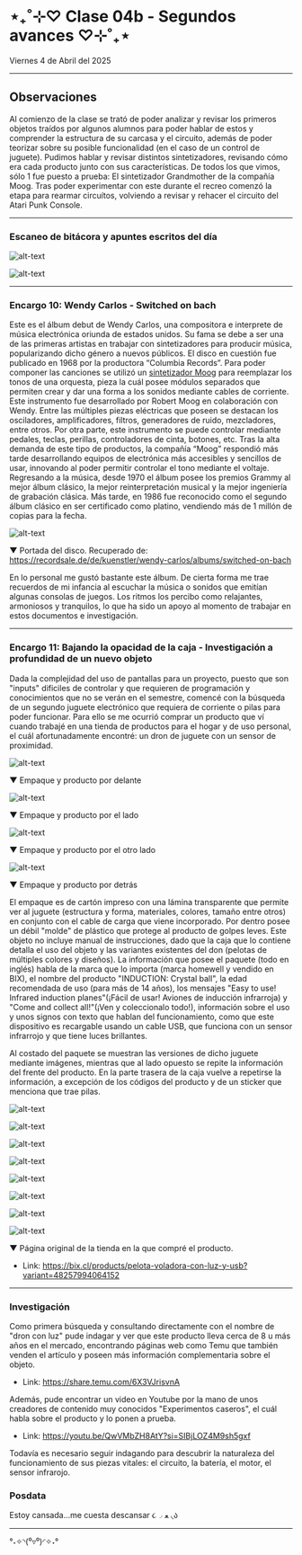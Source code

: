 # ⋆₊˚⊹♡ Clase 04b - Segundos avances ♡⊹˚₊⋆

Viernes 4 de Abril del 2025

***

## Observaciones

Al comienzo de la clase se trató de poder analizar y revisar los primeros objetos traídos por algunos alumnos para poder hablar de estos y comprender la estructura de su carcasa y el circuito, además de poder teorizar sobre su posible funcionalidad (en el caso de un control de juguete). Pudimos hablar y revisar distintos sintetizadores, revisando cómo era cada producto junto con sus características. De todos los que vimos, sólo 1 fue puesto a prueba: El sintetizador Grandmother de la compañía Moog. Tras poder experimentar con este durante el recreo comenzó la etapa para rearmar circuítos, volviendo a revisar y rehacer el circuito del Atari Punk Console.

***

### Escaneo de bitácora y apuntes escritos del día

![alt-text](./archivos/001-08.04.jpg)

![alt-text](./archivos/002-08.04.jpg)

***

### Encargo 10: Wendy Carlos - Switched on bach

Este es el álbum debut de Wendy Carlos, una compositora e interprete de música electrónica oriunda de estados unidos. Su fama se debe a ser una de las primeras artistas en trabajar con sintetizadores para producir música, popularizando dicho género a nuevos públicos.
El disco en cuestión fue publicado en 1968 por la productora “Columbia Records”. Para poder componer las canciones se utilizó un [sintetizador Moog]( https://en.wikipedia.org/wiki/Moog_synthesizer) para reemplazar los tonos de una orquesta, pieza la cuál posee módulos separados que permiten crear y dar una forma a los sonidos mediante cables de corriente. Este instrumento fue desarrollado por Robert Moog en colaboración con Wendy. Entre las múltiples piezas eléctricas que poseen se destacan los osciladores, amplificadores, filtros, generadores de ruido, mezcladores, entre otros. Por otra parte, este instrumento se puede controlar mediante pedales, teclas, perillas, controladores de cinta, botones, etc. Tras la alta demanda de este tipo de productos, la compañía “Moog” respondió más tarde desarrollando equipos de electrónica más accesibles y sencillos de usar, innovando al poder permitir controlar el tono mediante el voltaje.
Regresando a la música, desde 1970 el álbum posee los premios Grammy al mejor álbum clásico, la mejor reinterpretación musical y la mejor ingeniería de grabación clásica.
Más tarde, en 1986 fue reconocido como el segundo álbum clásico en ser certificado como platino, vendiendo más de 1 millón de copias para la fecha.

![alt-text](./archivos/001.jpg)

▼ Portada del disco. Recuperado de: https://recordsale.de/de/kuenstler/wendy-carlos/albums/switched-on-bach


En lo personal me gustó bastante este álbum. De cierta forma me trae recuerdos de mi infancia al escuchar la música o sonidos que emitían algunas consolas de juegos. Los ritmos los percibo como relajantes, armoniosos y tranquilos, lo que ha sido un apoyo al momento de trabajar en estos documentos e investigación.

***

### Encargo 11: Bajando la opacidad de la caja - Investigación a profundidad de un nuevo objeto


Dada la complejidad del uso de pantallas para un proyecto, puesto que son "inputs" dificiles de controlar y que requieren de programación y conocimientos que no se verán en el semestre, comencé con la búsqueda de un segundo juguete electrónico que requiera de corriente o pilas para poder funcionar. Para ello se me ocurrió comprar un producto que ví cuando trabajé en una tienda de productos para el hogar y de uso personal, el cuál afortunadamente encontré: un dron de juguete con un sensor de proximidad.

![alt-text](./archivos/003-08.04.jpeg)

▼ Empaque y producto por delante

![alt-text](./archivos/004-08.04.jpeg)

▼ Empaque y producto por el lado

![alt-text](./archivos/005-08.04.jpeg)

▼ Empaque y producto por el otro lado

![alt-text](./archivos/006-08.04.jpeg)

▼ Empaque y producto por detrás

El empaque es de cartón impreso con una lámina transparente que permite ver al juguete (estructura y forma, materiales, colores, tamaño entre otros) en conjunto con el cable de carga que viene incorporado. Por dentro posee un débil "molde" de plástico que protege al producto de golpes leves. Este objeto no incluye manual de instrucciones, dado que la caja que lo contiene detalla el uso del objeto y las variantes existentes del don (pelotas de múltiples colores y diseños). La información que posee el paquete (todo en inglés) habla de la marca que lo importa (marca homewell y vendido en BIX), el nombre del producto "INDUCTION: Crystal ball", la edad recomendada de uso (para más de 14 años), los mensajes "Easy to use! Infrared induction planes"(¡Fácil de usar! Aviones de inducción infrarroja) y "Come and collect all!"(¡Ven y coleccionalo todo!), información sobre el uso y unos signos con texto que hablan del funcionamiento, como que este dispositivo es recargable usando un cable USB, que funciona con un sensor infrarrojo y que tiene luces brillantes.

Al costado del paquete se muestran las versiones de dicho juguete mediante imágenes, mientras que al lado opuesto se repite la información del frente del producto. En la parte trasera de la caja vuelve a repetirse la información, a excepción de los códigos del producto y de un sticker que menciona que trae pilas.

![alt-text](./archivos/007-08.04.jpeg)

![alt-text](./archivos/008-08.04.jpeg)

![alt-text](./archivos/009-08.04.jpeg)

![alt-text](./archivos/010-08.04.jpeg)

![alt-text](./archivos/011-08.04.jpeg)

![alt-text](./archivos/012-08.04.jpeg)

![alt-text](./archivos/013-08.04.jpeg)

![alt-text](./archivos/014-08.04.jpeg)

▼ Página original de la tienda en la que compré el producto.

- Link: <https://bix.cl/products/pelota-voladora-con-luz-y-usb?variant=48257994064152>

***

### Investigación

Como primera búsqueda y consultando directamente con el nombre de "dron con luz" pude indagar y ver que este producto lleva cerca de 8 u más años en el mercado, encontrando páginas web como Temu que también venden el artículo y poseen más información complementaria sobre el objeto.

- Link: <https://share.temu.com/6X3VJrisvnA>

Además, pude encontrar un video en Youtube por la mano de unos creadores de contenido muy conocidos "Experimentos caseros", el cuál habla sobre el producto y lo ponen a prueba.

- Link: <https://youtu.be/QwVMbZH8AtY?si=SIBjLOZ4M9sh5gxf>

Todavía es necesario seguir indagando para descubrir la naturaleza del funcionamiento de sus piezas vitales: el circuito, la batería, el motor, el sensor infrarojo.

### Posdata

Estoy cansada...me cuesta descansar ૮◞ ﻌ ◟ა

***

°˖✧◝(⁰▿⁰)◜✧˖°
